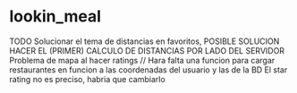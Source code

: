 # lookin_meal

TODO
Solucionar el tema de distancias en favoritos, POSIBLE SOLUCION HACER EL (PRIMER) CALCULO DE DISTANCIAS POR LADO DEL SERVIDOR
Problema de mapa al hacer ratings // Hara falta una funcion para cargar restaurantes en funcion a las coordenadas del usuario y las de la BD
El star rating no es preciso, habria que cambiarlo


 
